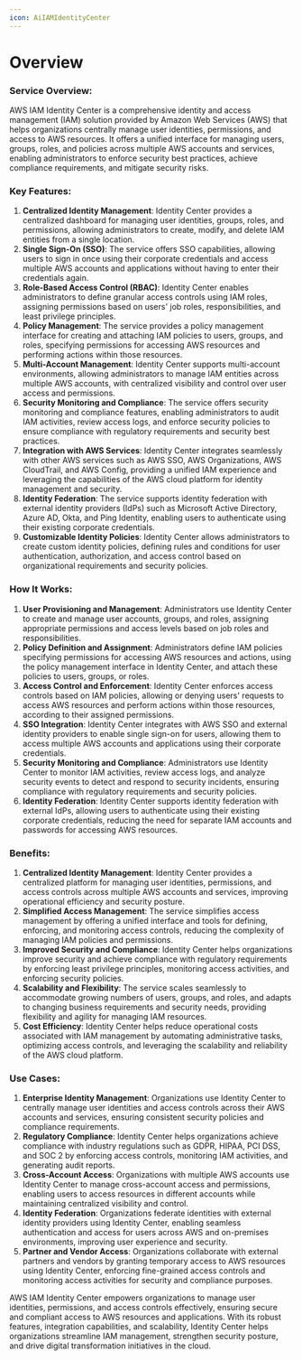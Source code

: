 ```yaml
---
icon: AiIAMIdentityCenter
---
```

# Overview

### Service Overview:

AWS IAM Identity Center is a comprehensive identity and access management (IAM) solution provided by Amazon Web Services (AWS) that helps organizations centrally manage user identities, permissions, and access to AWS resources. It offers a unified interface for managing users, groups, roles, and policies across multiple AWS accounts and services, enabling administrators to enforce security best practices, achieve compliance requirements, and mitigate security risks.

### Key Features:

1. **Centralized Identity Management**: Identity Center provides a centralized dashboard for managing user identities, groups, roles, and permissions, allowing administrators to create, modify, and delete IAM entities from a single location.
2. **Single Sign-On (SSO)**: The service offers SSO capabilities, allowing users to sign in once using their corporate credentials and access multiple AWS accounts and applications without having to enter their credentials again.
3. **Role-Based Access Control (RBAC)**: Identity Center enables administrators to define granular access controls using IAM roles, assigning permissions based on users' job roles, responsibilities, and least privilege principles.
4. **Policy Management**: The service provides a policy management interface for creating and attaching IAM policies to users, groups, and roles, specifying permissions for accessing AWS resources and performing actions within those resources.
5. **Multi-Account Management**: Identity Center supports multi-account environments, allowing administrators to manage IAM entities across multiple AWS accounts, with centralized visibility and control over user access and permissions.
6. **Security Monitoring and Compliance**: The service offers security monitoring and compliance features, enabling administrators to audit IAM activities, review access logs, and enforce security policies to ensure compliance with regulatory requirements and security best practices.
7. **Integration with AWS Services**: Identity Center integrates seamlessly with other AWS services such as AWS SSO, AWS Organizations, AWS CloudTrail, and AWS Config, providing a unified IAM experience and leveraging the capabilities of the AWS cloud platform for identity management and security.
8. **Identity Federation**: The service supports identity federation with external identity providers (IdPs) such as Microsoft Active Directory, Azure AD, Okta, and Ping Identity, enabling users to authenticate using their existing corporate credentials.
9. **Customizable Identity Policies**: Identity Center allows administrators to create custom identity policies, defining rules and conditions for user authentication, authorization, and access control based on organizational requirements and security policies.

### How It Works:

1. **User Provisioning and Management**: Administrators use Identity Center to create and manage user accounts, groups, and roles, assigning appropriate permissions and access levels based on job roles and responsibilities.
2. **Policy Definition and Assignment**: Administrators define IAM policies specifying permissions for accessing AWS resources and actions, using the policy management interface in Identity Center, and attach these policies to users, groups, or roles.
3. **Access Control and Enforcement**: Identity Center enforces access controls based on IAM policies, allowing or denying users' requests to access AWS resources and perform actions within those resources, according to their assigned permissions.
4. **SSO Integration**: Identity Center integrates with AWS SSO and external identity providers to enable single sign-on for users, allowing them to access multiple AWS accounts and applications using their corporate credentials.
5. **Security Monitoring and Compliance**: Administrators use Identity Center to monitor IAM activities, review access logs, and analyze security events to detect and respond to security incidents, ensuring compliance with regulatory requirements and security policies.
6. **Identity Federation**: Identity Center supports identity federation with external IdPs, allowing users to authenticate using their existing corporate credentials, reducing the need for separate IAM accounts and passwords for accessing AWS resources.

### Benefits:

1. **Centralized Identity Management**: Identity Center provides a centralized platform for managing user identities, permissions, and access controls across multiple AWS accounts and services, improving operational efficiency and security posture.
2. **Simplified Access Management**: The service simplifies access management by offering a unified interface and tools for defining, enforcing, and monitoring access controls, reducing the complexity of managing IAM policies and permissions.
3. **Improved Security and Compliance**: Identity Center helps organizations improve security and achieve compliance with regulatory requirements by enforcing least privilege principles, monitoring access activities, and enforcing security policies.
4. **Scalability and Flexibility**: The service scales seamlessly to accommodate growing numbers of users, groups, and roles, and adapts to changing business requirements and security needs, providing flexibility and agility for managing IAM resources.
5. **Cost Efficiency**: Identity Center helps reduce operational costs associated with IAM management by automating administrative tasks, optimizing access controls, and leveraging the scalability and reliability of the AWS cloud platform.

### Use Cases:

1. **Enterprise Identity Management**: Organizations use Identity Center to centrally manage user identities and access controls across their AWS accounts and services, ensuring consistent security policies and compliance requirements.
2. **Regulatory Compliance**: Identity Center helps organizations achieve compliance with industry regulations such as GDPR, HIPAA, PCI DSS, and SOC 2 by enforcing access controls, monitoring IAM activities, and generating audit reports.
3. **Cross-Account Access**: Organizations with multiple AWS accounts use Identity Center to manage cross-account access and permissions, enabling users to access resources in different accounts while maintaining centralized visibility and control.
4. **Identity Federation**: Organizations federate identities with external identity providers using Identity Center, enabling seamless authentication and access for users across AWS and on-premises environments, improving user experience and security.
5. **Partner and Vendor Access**: Organizations collaborate with external partners and vendors by granting temporary access to AWS resources using Identity Center, enforcing fine-grained access controls and monitoring access activities for security and compliance purposes.

AWS IAM Identity Center empowers organizations to manage user identities, permissions, and access controls effectively, ensuring secure and compliant access to AWS resources and applications. With its robust features, integration capabilities, and scalability, Identity Center helps organizations streamline IAM management, strengthen security posture, and drive digital transformation initiatives in the cloud.

